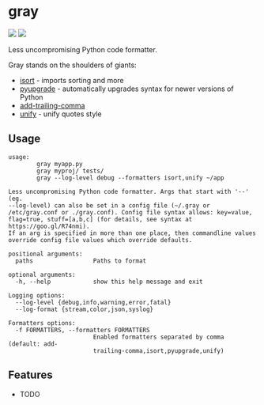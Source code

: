 # gray

[![](https://badge.fury.io/py/gray.png)](http://badge.fury.io/py/gray)
[![](https://travis-ci.org/dizballanze/gray.png?branch=master)](https://travis-ci.org/dizballanze/gray)

Less uncompromising Python code formatter.

Gray stands on the shoulders of giants:

- [isort](https://timothycrosley.github.io/isort/) - imports sorting and more
- [pyupgrade](https://github.com/asottile/pyupgrade) - automatically upgrades syntax for newer versions of Python
- [add-trailing-comma](https://github.com/asottile/add-trailing-comma)
- [unify](https://github.com/myint/unify) - unify quotes style

## Usage

```
usage:
        gray myapp.py
        gray myproj/ tests/
        gray --log-level debug --formatters isort,unify ~/app

Less uncompromising Python code formatter. Args that start with '--' (eg.
--log-level) can also be set in a config file (~/.gray or
/etc/gray.conf or ./gray.conf). Config file syntax allows: key=value,
flag=true, stuff=[a,b,c] (for details, see syntax at https://goo.gl/R74nmi).
If an arg is specified in more than one place, then commandline values
override config file values which override defaults.

positional arguments:
  paths                 Paths to format

optional arguments:
  -h, --help            show this help message and exit

Logging options:
  --log-level {debug,info,warning,error,fatal}
  --log-format {stream,color,json,syslog}

Formatters options:
  -f FORMATTERS, --formatters FORMATTERS
                        Enabled formatters separated by comma (default: add-
                        trailing-comma,isort,pyupgrade,unify)
```

## Features

* TODO


